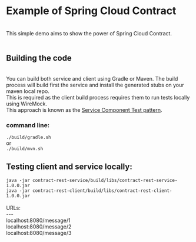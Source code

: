 # Example of Spring Cloud Contract #
<br>
This simple demo aims to show the power of Spring Cloud Contract.
<br>
<br>
<h2>Building the code</h2>
<br>
You can build both service and client using Gradle or Maven. The build process will build first the service and install the generated stubs on your maven local repo.<br>
This is required as the client build process requires them to run tests locally using WireMock.<br>
This approach is known as the <a href="https://microservices.io/patterns/testing/service-component-test.html">Service Component Test pattern</a>.<br>
<p/>
<p/>
<h3>command line:</h3>
<code>./build/gradle.sh</code><br>
or<br>
<code>./build/mvn.sh</code><br>
<p/>
<p/>
<h2>Testing client and service locally:</h2>
<code>java -jar contract-rest-service/build/libs/contract-rest-service-1.0.0.jar</code><br>
<code>java -jar contract-rest-client/build/libs/contract-rest-client-1.0.0.jar</code><br>
<br>
URLs:<br>
---<br>
localhost:8080/message/1<br>
localhost:8080/message/2<br>
localhost:8080/message/3<br>
<p/>

